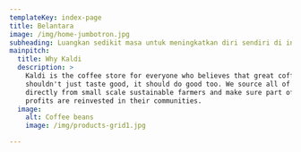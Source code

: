 ```yaml
---
templateKey: index-page
title: Belantara
image: /img/home-jumbotron.jpg
subheading: Luangkan sedikit masa untuk meningkatkan diri sendiri di internet
mainpitch:
  title: Why Kaldi
  description: >
    Kaldi is the coffee store for everyone who believes that great coffee
    shouldn't just taste good, it should do good too. We source all of our beans
    directly from small scale sustainable farmers and make sure part of the
    profits are reinvested in their communities.
  image:
    alt: Coffee beans
    image: /img/products-grid1.jpg

---
```

